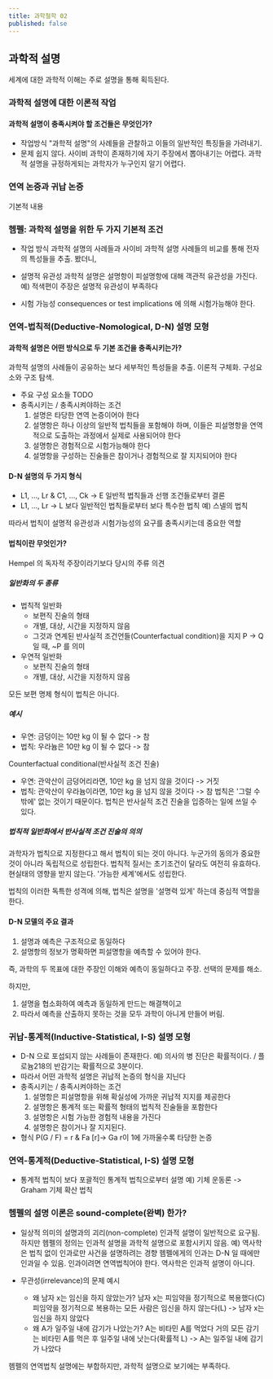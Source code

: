 ```yaml
---
title: 과학철학 02
published: false
---
```


## 과학적 설명

세계에 대한 과학적 이해는 주로 설명을 통해 획득된다.

### 과학적 설명에 대한 이론적 작업

#### 과학적 설명이 충족시켜야 할 조건들은 무엇인가?

- 작업방식
"과학적 설명"의 사례들을 관찰하고 이들의 일반적인 특징들을 가려내기.
- 문제
쉽지 않다. 사이비 과학이 존재하기에 자기 주장에서 뽑아내기는 어렵다. 과학적 설명을 규정하게되는 과학자가 누구인지 알기 어렵다.

### 연역 논증과 귀납 논증

기본적 내용

### 헴펠: 과학적 설명을 위한 두 가지 기본적 조건

- 작업 방식
과학적 설명의 사례들과 사이비 과학적 설명 사례들의 비교를 통해 전자의 특성들을 추출.
봤더니,

- 설명적 유관성
과학적 설명은 설명항이 피설명항에 대해 객관적 유관성을 가진다.
예) 적색편이 주장은 설명적 유관성이 부족하다
- 시험 가능성
consequences or test implications 에 의해 시험가능해야 한다.

### 연역-법칙적(Deductive-Nomological, D-N) 설명 모형

#### 과학적 설명은 어떤 방식으로 두 기본 조건을 충족시키는가?

과학적 설명의 사례들이 공유하는 보다 세부적인 특성들을 추출.
이론적 구체화.
구성요소와 구조 탐색.

- 주요 구성 요소들
TODO
- 충족시키는 / 충족시켜야하는 조건
  1. 설명은 타당한 연역 논증이어야 한다
  2. 설명항은 하나 이상의 일반적 법칙들을 포함해야 하며, 이들은 피설명항을 연역적으로 도출하는 과정에서 실제로 사용되어야 한다
  3. 설명항은 경험적으로 시험가능해야 한다
  4. 설명항을 구성하는 진술들은 참이거나 경험적으로 잘 지지되어야 한다

#### D-N 설명의 두 가지 형식

- L1, ..., Lr & C1, ..., Ck -> E
일반적 법칙들과 선행 조건들로부터 결론
- L1, ..., Lr -> L
보다 일반적인 법칙들로부터 보다 특수한 법칙
예) 스넬의 법칙

따라서 법칙이 설명적 유관성과 시험가능성의 요구를 충족시키는데 중요한 역할

#### 법칙이란 무엇인가?

Hempel 의 독자적 주장이라기보다 당시의 주류 의견

##### 일반화의 두 종류
- 법칙적 일반화
  - 보편직 진술의 형태
  - 개별, 대상, 시간을 지정하지 않음
  - 그것과 연계된 반사실적 조건언들(Counterfactual condition)을 지지
  P -> Q 일 때, ~P 를 의미
- 우연적 일반화
  - 보편직 진술의 형태
  - 개별, 대상, 시간을 지정하지 않음

모든 보편 명제 형식이 법칙은 아니다.

##### 예시
- 우연: 금덩이는 10만 kg 이 될 수 없다 -> 참
- 법칙: 우라늄은 10만 kg 이 될 수 없다 -> 참

Counterfactual conditional(반사실적 조건 진술)
- 우연: 관악산이 금덩어리라면, 10만 kg 을 넘지 않을 것이다 -> 거짓
- 법칙: 관악산이 우라늄이라면, 10만 kg 을 넘지 않을 것이다 -> 참
법칙은 '그럴 수 밖에' 없는 것이기 때문이다.
법칙은 반사실적 조건 진술을 입증하는 일에 쓰일 수 있다.

##### 법칙적 일반화에서 반사실적 조건 진술의 의의

과학자가 법칙으로 지정한다고 해서 법칙이 되는 것이 아니다. 누군가의 동의가 중요한 것이 아니라 독립적으로 성립한다.
법칙적 질서는 초기조건이 달라도 여전히 유효하다. 현실태의 영향을 받지 않는다. '가능한 세계'에서도 성립한다.

법칙의 이러한 독특한 성격에 의해, 법칙은 설명을 '설명력 있게' 하는데 중심적 역할을 한다.

#### D-N 모델의 주요 결과

1. 설명과 예측은 구조적으로 동일하다
2. 설명항의 정보가 명확하면 피설명항을 예측할 수 있어야 한다.

즉, 과학의 두 목표에 대한 주장인 이해와 예측이 동일하다고 주장. 선택의 문제를 해소.

하지만,
1. 설명을 협소화하여 예측과 동일하게 만드는 해결책이고
2. 따라서 예측을 산출하지 못하는 것을 모두 과학이 아니게 만들어 버림.

### 귀납-통계적(Inductive-Statistical, I-S) 설명 모형

- D-N 으로 포섭되지 않는 사례들이 존재한다.
예) 의사의 병 진단은 확률적이다. / 플로늄218의 반감기는 확률적으로 3분이다.
- 따라서 어떤 과학적 설명은 귀납적 논증의 형식을 지닌다
- 충족시키는 / 충족시켜야하는 조건
  1. 설명항은 피설명항을 위해 확실성에 가까운 귀납적 지지를 제공한다
  2. 설명항은 통계적 또는 확률적 형태의 법칙적 진술들을 포함한다
  3. 설명항은 시험 가능한 경험적 내용을 가진다
  4. 설명항은 참이거나 잘 지지된다.
- 형식
P(G / F) = r & Fa [r]-> Ga
r이 1에 가까울수록 타당한 논증

### 연역-통계적(Deductive-Statistical, I-S) 설명 모형

- 통계적 법칙이 보다 포괄적인 통계적 법칙으로부터 설명
예) 기체 운동론 -> Graham 기체 확산 법칙

### 헴펠의 설명 이론은 sound-complete(완벽) 한가?

- 일상적 의미의 설명과의 괴리(non-complete)
인과적 설명이 일반적으로 요구됨. 하지만 헴펠의 정의는 인과적 설명을 과학적 설명으로 포함시키지 않음.
예) 역사학은 법칙 없이 인과로만 사건을 설명하려는 경향
헴펠에게의 인과는 D-N 일 때에만 인과일 수 있음.
인과이려면 연역법칙어야 한다. 역사학은 인과적 설명이 아니다.

- 무관성(irrelevance)의 문제
예시
  - 왜 남자 x는 임신을 하지 않았는가?
남자 x는 피임약을 정기적으로 복용했다(C)
피임약을 정기적으로 복용하는 모든 사람은 임신을 하지 않는다(L)
-> 남자 x는 임신을 하지 않았다
  - 왜 A가 일주일 내에 감기가 나았는가?
A는 비타민 A를 먹었다
거의 모든 감기는 비타민 A를 먹은 후 일주일 내에 낫는다(확률적 L)
-> A는 일주일 내에 감기가 나았다

헴펠의 연역법칙 설명에는 부합하지만, 과학적 설명으로 보기에는 부족하다.
